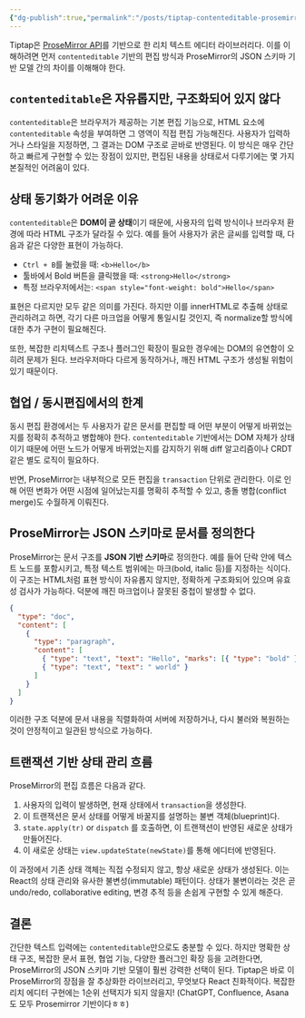```yaml
---
{"dg-publish":true,"permalink":"/posts/tiptap-contenteditable-prosemirror-json/","tags":["RichTextEditor","ProsemirrorAPI"],"created":"2025-07-20","updated":"2025-07-20T22:29:00"}
---
```


Tiptap은 [ProseMirror API](https://prosemirror.net/)를 기반으로 한 리치 텍스트 에디터 라이브러리다. 이를 이해하려면 먼저 `contenteditable` 기반의 편집 방식과 ProseMirror의 JSON 스키마 기반 모델 간의 차이를 이해해야 한다.

## `contenteditable`은 자유롭지만, 구조화되어 있지 않다

`contenteditable`은 브라우저가 제공하는 기본 편집 기능으로, HTML 요소에 `contenteditable` 속성을 부여하면 그 영역이 직접 편집 가능해진다. 사용자가 입력하거나 스타일을 지정하면, 그 결과는 DOM 구조로 곧바로 반영된다. 이 방식은 매우 간단하고 빠르게 구현할 수 있는 장점이 있지만, 편집된 내용을 상태로서 다루기에는 몇 가지 본질적인 어려움이 있다.

## 상태 동기화가 어려운 이유

`contenteditable`은 **DOM이 곧 상태**이기 때문에, 사용자의 입력 방식이나 브라우저 환경에 따라 HTML 구조가 달라질 수 있다. 예를 들어 사용자가 굵은 글씨를 입력할 때, 다음과 같은 다양한 표현이 가능하다.

- `Ctrl + B`를 눌렀을 때: `<b>Hello</b>`
- 툴바에서 Bold 버튼을 클릭했을 때: `<strong>Hello</strong>`
- 특정 브라우저에서는: `<span style="font-weight: bold">Hello</span>`

표현은 다르지만 모두 같은 의미를 가진다. 하지만 이를 innerHTML로 추출해 상태로 관리하려고 하면, 각기 다른 마크업을 어떻게 통일시킬 것인지, 즉 normalize할 방식에 대한 추가 구현이 필요해진다.

또한, 복잡한 리치텍스트 구조나 플러그인 확장이 필요한 경우에는 DOM의 유연함이 오히려 문제가 된다. 브라우저마다 다르게 동작하거나, 깨진 HTML 구조가 생성될 위험이 있기 때문이다.

## 협업 / 동시편집에서의 한계

동시 편집 환경에서는 두 사용자가 같은 문서를 편집할 때 어떤 부분이 어떻게 바뀌었는지를 정확히 추적하고 병합해야 한다. `contenteditable` 기반에서는 DOM 자체가 상태이기 때문에 어떤 노드가 어떻게 바뀌었는지를 감지하기 위해 diff 알고리즘이나 CRDT 같은 별도 로직이 필요하다.

반면, ProseMirror는 내부적으로 모든 편집을 `transaction` 단위로 관리한다. 이로 인해 어떤 변화가 어떤 시점에 일어났는지를 명확히 추적할 수 있고, 충돌 병합(conflict merge)도 수월하게 이뤄진다.

## ProseMirror는 JSON 스키마로 문서를 정의한다

ProseMirror는 문서 구조를 **JSON 기반 스키마**로 정의한다. 예를 들어 단락 안에 텍스트 노드를 포함시키고, 특정 텍스트 범위에는 마크(bold, italic 등)를 지정하는 식이다. 이 구조는 HTML처럼 표현 방식이 자유롭지 않지만, 정확하게 구조화되어 있으며 유효성 검사가 가능하다. 덕분에 깨진 마크업이나 잘못된 중첩이 발생할 수 없다.

```json
{
  "type": "doc",
  "content": [
    {
      "type": "paragraph",
      "content": [
        { "type": "text", "text": "Hello", "marks": [{ "type": "bold" }] },
        { "type": "text", "text": " world" }
      ]
    }
  ]
}
```

이러한 구조 덕분에 문서 내용을 직렬화하여 서버에 저장하거나, 다시 불러와 복원하는 것이 안정적이고 일관된 방식으로 가능하다.

## 트랜잭션 기반 상태 관리 흐름

ProseMirror의 편집 흐름은 다음과 같다.

1. 사용자의 입력이 발생하면, 현재 상태에서 `transaction`을 생성한다.
2. 이 트랜잭션은 문서 상태를 어떻게 바꿀지를 설명하는 불변 객체(blueprint)다.
3. `state.apply(tr)` or `dispatch` 를 호출하면, 이 트랜잭션이 반영된 새로운 상태가 만들어진다.
4. 이 새로운 상태는 `view.updateState(newState)`를 통해 에디터에 반영된다.

이 과정에서 기존 상태 객체는 직접 수정되지 않고, 항상 새로운 상태가 생성된다. 이는 React의 상태 관리와 유사한 불변성(immutable) 패턴이다. 상태가 불변이라는 것은 곧 undo/redo, collaborative editing, 변경 추적 등을 손쉽게 구현할 수 있게 해준다. 


## 결론

간단한 텍스트 입력에는 `contenteditable`만으로도 충분할 수 있다. 하지만 명확한 상태 구조, 복잡한 문서 표현, 협업 기능, 다양한 플러그인 확장 등을 고려한다면, ProseMirror의 JSON 스키마 기반 모델이 훨씬 강력한 선택이 된다. Tiptap은 바로 이 ProseMirror의 장점을 잘 추상화한 라이브러리고, 무엇보다 React 친화적이다. 복잡한 리치 에디터 구현에는 1순위 선택지가 되지 않을지! (ChatGPT, Confluence, Asana도 모두 Prosemirror 기반이다ㅎㅎ)